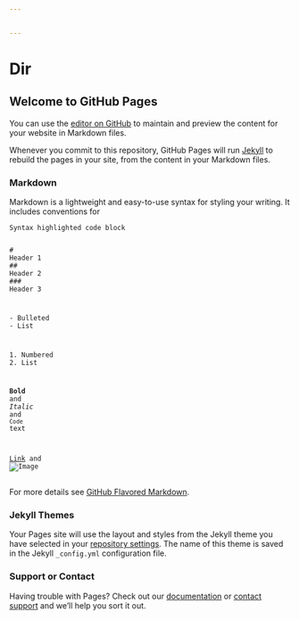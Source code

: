 ```yaml
---


---
```


<h1 id="dir">Dir</h1>
<h2 id="welcome-to-github-pages">Welcome to GitHub Pages</h2>
<p>You can use the <a href="https://github.com/lanma121/lanma.github.io/edit/gh-pages/index.md">editor on GitHub</a> to maintain and preview the content for your website in Markdown files.</p>
<p>Whenever you commit to this repository, GitHub Pages will run <a href="https://jekyllrb.com/">Jekyll</a> to rebuild the pages in your site, from the content in your Markdown files.</p>
<h3 id="markdown">Markdown</h3>
<p>Markdown is a lightweight and easy-to-use syntax for styling your writing. It includes conventions for</p>
<pre class=" language-markdown"><code class="prism  language-markdown">Syntax highlighted code block

<span class="token title important"><span class="token punctuation">#</span> Header 1</span>
<span class="token title important"><span class="token punctuation">##</span> Header 2</span>
<span class="token title important"><span class="token punctuation">###</span> Header 3</span>

<span class="token list punctuation">-</span> Bulleted
<span class="token list punctuation">-</span> List

<span class="token list punctuation">1.</span> Numbered
<span class="token list punctuation">2.</span> List

<span class="token bold"><span class="token punctuation">**</span>Bold<span class="token punctuation">**</span></span> and <span class="token italic"><span class="token punctuation">_</span>Italic<span class="token punctuation">_</span></span> and <span class="token code keyword" spellcheck="false">`Code`</span> text

<span class="token url">[Link](url)</span> and <span class="token url">![Image](src)</span>
</code></pre>
<p>For more details see <a href="https://guides.github.com/features/mastering-markdown/">GitHub Flavored Markdown</a>.</p>
<h3 id="jekyll-themes">Jekyll Themes</h3>
<p>Your Pages site will use the layout and styles from the Jekyll theme you have selected in your <a href="https://github.com/lanma121/lanma.github.io/settings">repository settings</a>. The name of this theme is saved in the Jekyll <code>_config.yml</code> configuration file.</p>
<h3 id="support-or-contact">Support or Contact</h3>
<p>Having trouble with Pages? Check out our <a href="https://docs.github.com/categories/github-pages-basics/">documentation</a> or <a href="https://github.com/contact">contact support</a> and we’ll help you sort it out.</p>

